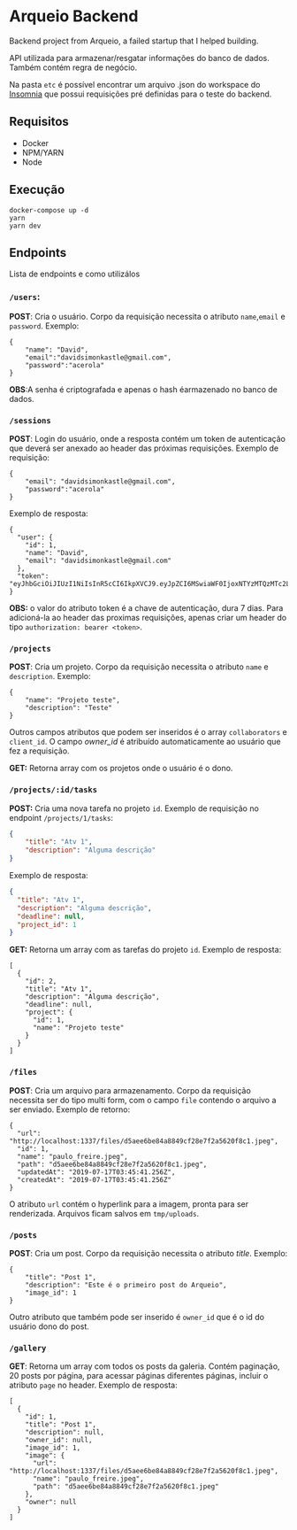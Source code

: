# Arqueio Backend

Backend project from Arqueio, a failed startup that I helped building.

API utilizada para armazenar/resgatar informações do banco de dados. Também contém regra de negócio. 

Na pasta `etc` é possível encontrar um arquivo .json do workspace do [Insomnia](https://insomnia.rest/download/) que possui requisições pré definidas para o teste do backend.

## Requisitos

- Docker
- NPM/YARN
- Node

## Execução

```
docker-compose up -d
yarn
yarn dev
```
## Endpoints

Lista de endpoints e como utilizálos

### ``/users``: 

**POST**: Cria o usuário. Corpo da requisição necessita o atributo `name`,`email` e `password`. Exemplo:

```
{
	"name": "David",
	"email":"davidsimonkastle@gmail.com",
	"password":"acerola"
}
```

**OBS**:A senha é criptografada e apenas o hash éarmazenado no banco de dados.

### ``/sessions``

**POST**: Login do usuário, onde a resposta contém um token de autenticação que deverá ser anexado ao header das próximas requisições. Exemplo de requisição:

```
{
	"email": "davidsimonkastle@gmail.com",
	"password":"acerola"
}
```

Exemplo de resposta:

```
{
  "user": {
    "id": 1,
    "name": "David",
    "email": "davidsimonkastle@gmail.com"
  },
  "token": "eyJhbGciOiJIUzI1NiIsInR5cCI6IkpXVCJ9.eyJpZCI6MSwiaWF0IjoxNTYzMTQzMTc2LCJleHAiOjE1NjM3NDc5NzZ9.cbxN10FnlHcG2mT1xBxmXdyN19KDdZLDIivxRJ77rTc"
}
```

**OBS:** o valor do atributo token é a chave de autenticação, dura 7 dias. Para adicioná-la ao header das proximas requisições, apenas criar um header do tipo `authorization: bearer <token>`.

### ``/projects`` 

**POST**: Cria um projeto. Corpo da requisição necessita o atributo `name` e `description`. Exemplo:

```
{
	"name": "Projeto teste",
	"description": "Teste"
}
```

Outros campos atributos que podem ser inseridos é o array `collaborators` e `client_id`. O campo *owner_id* é atribuído automaticamente ao usuário que fez a requisição.

**GET:** Retorna array com os projetos onde o usuário é o dono.

### `/projects/:id/tasks` 

**POST:** Cria uma nova tarefa no projeto `id`. Exemplo de requisição no endpoint `/projects/1/tasks`:

```json
{
	"title": "Atv 1",
	"description": "Alguma descrição"
}
```

Exemplo de resposta:

```json
{
  "title": "Atv 1",
  "description": "Alguma descrição",
  "deadline": null,
  "project_id": 1
}
```

**GET:** Retorna um array com as tarefas do projeto `id`. Exemplo de resposta:

```
[
  {
    "id": 2,
    "title": "Atv 1",
    "description": "Alguma descrição",
    "deadline": null,
    "project": {
      "id": 1,
      "name": "Projeto teste"
    }
  }
]
```



### ``/files`` 

**POST**: Cria um arquivo para armazenamento. Corpo da requisição necessita ser do tipo multi form, com o campo `file` contendo o arquivo a ser enviado. Exemplo de retorno:

```
{
  "url": "http://localhost:1337/files/d5aee6be84a8849cf28e7f2a5620f8c1.jpeg",
  "id": 1,
  "name": "paulo_freire.jpeg",
  "path": "d5aee6be84a8849cf28e7f2a5620f8c1.jpeg",
  "updatedAt": "2019-07-17T03:45:41.256Z",
  "createdAt": "2019-07-17T03:45:41.256Z"
}
```

O atributo `url` contém o hyperlink para a imagem, pronta para ser renderizada. Arquivos ficam salvos em `tmp/uploads`.

### ``/posts`` 

**POST**: Cria um post. Corpo da requisição necessita o atributo *title*. Exemplo:

```
{
	"title": "Post 1",
	"description": "Este é o primeiro post do Arqueio",
	"image_id": 1
}
```



Outro atributo que também pode ser inserido é `owner_id` que é o id do usuário dono do post.

### ``/gallery`` 

**GET**: Retorna um array com todos os posts da galeria. Contém paginação, 20 posts por página, para acessar páginas diferentes páginas, incluir o atributo ``page`` no header. Exemplo de resposta:

```
[
  {
    "id": 1,
    "title": "Post 1",
    "description": null,
    "owner_id": null,
    "image_id": 1,
    "image": {
      "url": "http://localhost:1337/files/d5aee6be84a8849cf28e7f2a5620f8c1.jpeg",
      "name": "paulo_freire.jpeg",
      "path": "d5aee6be84a8849cf28e7f2a5620f8c1.jpeg"
    },
    "owner": null
  }
]
```







